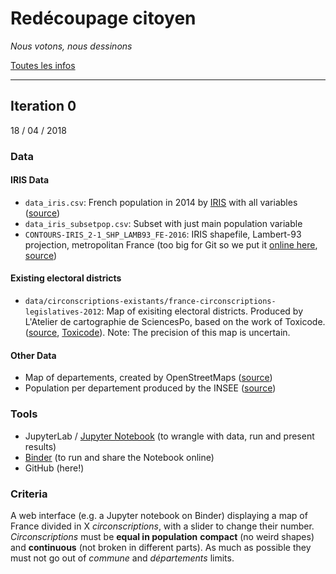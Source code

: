 # Redécoupage citoyen

_Nous votons, nous dessinons_

[Toutes les infos](http://quatrecentquatre.org/)


---

## Iteration 0

18 / 04 / 2018

### Data

#### IRIS Data
- `data_iris.csv`: French population in 2014 by [IRIS](https://www.insee.fr/en/metadonnees/definition/c1523) with all variables ([source](https://www.insee.fr/fr/statistiques/3137409))
- `data_iris_subsetpop.csv`: Subset with just main population variable
- `CONTOURS-IRIS_2-1_SHP_LAMB93_FE-2016`: IRIS shapefile, Lambert-93 projection, metropolitan France (too big for Git so we put it [online here](https://nextcloud.f0rk.fr/index.php/s/qpH2FPS5EcXtTiy), [source](http://professionnels.ign.fr/contoursiris))

#### Existing electoral districts 
- `data/circonscriptions-existants/france-circonscriptions-legislatives-2012`: Map of exisiting electoral districts. Produced by L'Atelier de cartographie de SciencesPo, based on the work of Toxicode. ([source](https://www.data.gouv.fr/fr/datasets/carte-des-circonscriptions-legislatives-2012-et-2017/#_), [Toxicode](http://www.toxicode.fr/circonscriptions)). Note: The precision of this map is uncertain.


#### Other Data
- Map of departements, created by OpenStreetMaps ([source](https://www.data.gouv.fr/en/datasets/contours-des-departements-francais-issus-d-openstreetmap/))
- Population per departement produced by the INSEE ([source](https://www.insee.fr/fr/statistiques/1893198)) 

    
### Tools

- JupyterLab / [Jupyter Notebook](http://jupyter.org/) (to wrangle with data, run and present results)
- [Binder](http://mybinder.org/) (to run and share the Notebook online)
- GitHub (here!)


### Criteria

A web interface (e.g. a Jupyter notebook on Binder) displaying a map of France divided in X _circonscriptions_, with a slider to change their number. _Circonscriptions_ must be **equal in population** **compact** (no weird shapes) and **continuous** (not broken in different parts). As much as possible they must not go out of _commune_ and _départements_ limits.
